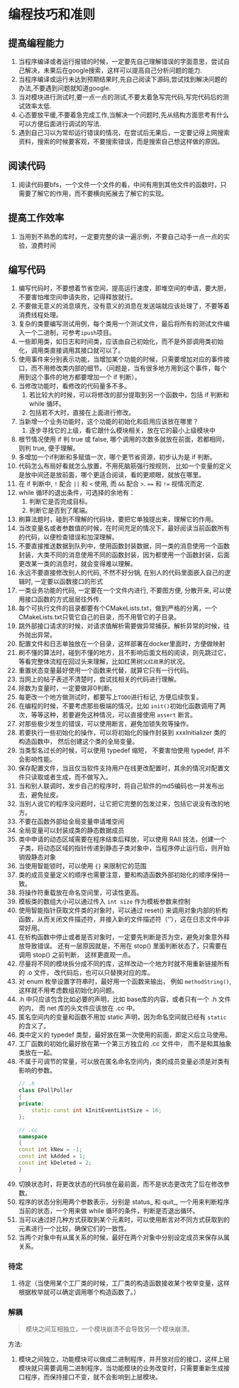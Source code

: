 # 编程技巧和准则
## 提高编程能力
1. 当程序编译或者运行报错的时候，一定要先自己理解错误的字面意思，尝试自己解决，未果后在google搜索，这样可以提高自己分析问题的能力.
2. 当程序编译或运行未达到预期结果时,先自己阅读下源码,尝试找到解决问题的办法,不要遇到问题就知道google.
3. 当对模块进行测试时,要一点一点的测试,不要太着急写完代码,写完代码后的测试效率太低.
4. 心态要放平缓,不要着急完成工作,当解决一个问题时,先从结构方面思考有什么可以方便后面进行调试的写法.
5. 遇到自己习以为常却运行错误的情况，在尝试后无果后，一定要记得上网搜索资料，搜索的时候要客观，不要搜索错误，而是搜索自己想这样做的原因。

## 阅读代码
1. 阅读代码要bfs，一个文件一个文件的看，中间有用到其他文件的函数时，只需要了解它的作用，而不要横向拓展去了解它的实现。

## 提高工作效率
1. 当用到不熟悉的库时，一定要完整的读一遍示例，不要自己动手一点一点的实验，浪费时间

## 编写代码
1. 编写代码时，不要想着节省空间，提高运行速度，即堆空间的申请，要大胆， 不要害怕堆空间申请失败，记得释放就行。
2. 不要做无意义的消息填充，没有意义的消息在发送端就应该处理了，不要等着消费线程处理。
3. 复杂的类要编写测试用例，每个类用一个测试文件，最后将所有的测试文件编入一个二进制，可参考`ipush`项目。
4. 一些即用类，如日志和时间类，应该由自己初始化，而不是外部调用类初始化，调用类直接调用其接口就可以了。
5. 使用事件来分别表示功能，当增加某个功能的时候，只需要增加对应的事件接口，而不用修改类内部的细节。（问题是，当有很多地方用到这个事件，每个用到这个事件的地方都要增加一个 if 判断）。
6. 当修改功能时，看修改的代码量多不多。
   1. 若比较大的时候，可以将修改的部分提取到另一个函数中，包括 if 判断和 while 循环。
   2. 包括若不大时，直接在上面进行修改。
7. 当新增一个业务功能时，这个功能的初始化和启用应该放在哪里？
   1. 逐步寻找它的上级，看它跟什么模块相关，放在它的最小上级模块中
8. 根节情况使用 if 判 true 或 false, 哪个调用的次数多就放在前面，若都相同，则判 true, 便于理解。
9. 多增加一个if判断和多赋值一次，哪个更节省资源，初步认为是 if 判断。
10. 代码怎么布局好看就怎么放置，不用死脑筋强行按规则， 比如一个变量的定义是放中间还是放前面，哪个更适合阅读，看的更顺眼，就放在哪里。
11. 在 if 判断中, `!` 配合 `||` 和 `<` 使用, 而 `&&` 配合 `>`. `==` 和 `!=` 视情况而定.
12. while 循环的退出条件，可选择的余地有：
    1. 判断它是否完成目标。 
    2. 判断它是否到了尾端。
13. 刷算法题时，碰到不理解的代码块，要把它单独提出来，理解它的作用。
14. 当改变量名或者参数值的时候，在时间充足的情况下，最好阅读当前函数所有的代码，以便检查错误和加深理解。
15. 不要直接推送数据到队列中，使用函数封装数据，同一类的消息使用一个函数封装，大类不同的消息使用不同的函数封装，因为都使用一个函数封装，后面更改某一类的消息时，就会变得难以理解。
16. 永远不要直接修改别人的代码, 不然不好分锅, 在别人的代码里面嵌入自己的逻辑时, 一定要以函数接口的形式
17. 一类业务功能的代码, 一定要在一个文件内进行, 不要图方便, 分散开来, 可以使用接口函数的方式层层往外传. 
18. 每个可执行文件的目录都要有个CMakeLists.txt，做到严格的分离，一个CMakeLists.txt只管它自己的目录，而不用管它的子目录。
19. 跳外部接口请求的时候，对请求值解析需要做异常捕获。解析异常的时候，往外抛出异常。
20. 配置文件和日志单独放在一个目录，这样部署在docker里面时，方便做映射
21. 刷不懂的算法时，碰到不懂的地方，且不影响后面文档的阅读，则先跳过它，等看完整体流程在回过头来理解，比如红黑树`父红叔黑`的状况。
22. 重置状态变量最好使用一个函数来代替，就算它只有一行代码。
23. 当网上的帖子表述不清楚时，尝试找相关的代码进行理解。
24. 除数为变量时，一定要做非0判断。
25. 每更改一个地方做测试时，都要写上`TODO`进行标记, 方便后续恢复。 
26. 在编程的时候，不要考虑那些极端的情况，比如 `init()`初始化函数调用了两次，等等这种，若要避免这种情况，可以直接使用 `assert` 断言。
27. 对那些极少发生的错误，可以使用断言，避免加锁失败等操作。
28. 若要执行一些初始化的操作，可以将初始化的操作封装到 xxxInitializer 类的构造函数中， 然后创建这个类的全局变量。
29. 当类型名过长的时候，可以使用 typedef 缩短， 不要害怕使用 typedef, 并不会影响性能。 
30. 保存配置文件，当且仅当软件支持用户在线更改配置时，其余的情况对配置文件只读取或者生成，而不做写入。
31. 当和别人联调时，发步自己的程序时，将自己软件的md5编码也一并发布出去，避免扯皮。
32. 当别人说它的程序没问题时，让它把它完整的包发过来，包括它说没有改的地方。
33. 不要在函数外部给全局变量申请堆空间
34. 全局变量可以封装成类的静态数据成员
35. 类中申请的动态区域需要在程序结束后释放，可以使用 RAII 技法，创建一个子类，将动态区域的指针传递到静态子类对象中，当程序停止运行后，则开始销毁静态对象
36. 当使用智能锁时，可以使用 `{}` 来限制它的范围
37. 类的成员变量定义的顺序也需要注意，要和构造函数外部初始化的顺序保持一致。
38. 将操作符重载放在命名空间里，可读性更高。
39. 模板类的数组大小可以通过传入 `int size` 作为模板参数来控制
40. 使用智能指针获取文件类的对象时，可以通过 reset() 来调用对象内部的析构函数，从而关闭文件描述符，并接入新的文件描述符（‘’），这在日志文件中非常好用。 
41. 在析构函数中停止或者是否对象时，一定要先判断是否为空，避免对象意外释放导致错误。 还有一层原因就是，不用在 stop() 里面判断状态了，只需要在调用 stop() 之前判断， 这样更直观一点。
42. 尽量将不同的模块拆分成不同的库，这样改动一个地方时就不用重新链接所有的 .o 文件， 改代码后，也可以只替换对应的库。
43. 对 enum 枚举设置字符串时，最好用一个函数来输出， 例如 `methodString()`, 这样就不用考虑数组初始化的问题。
44. .h 中只应该包含比如必要的声明，比如 base库的内容，或者只有一个 .h 文件的内， 而 net 库的头文件应该放在 .cc 中。
45. 匿名空间内的变量和函数不用加 static 声明，因为命名空间就已经有 `static` 的含义了。
46. 类中定义的 typedef 类型，最好放在第一次使用的前面，即定义后立马使用。
47. 工厂函数的初始化最好放在第一个第三方独立的 .cc 文件中， 而不是和其抽象类放在一起。
48. 不属于可调节的常量，可以放在匿名命名空间内，类的成员变量必须是对类有影响的参数。
    ```c++
    // .h
    class EPollPoller
    {
    private:
        static const int kInitEventListSize = 16;  
    };

    // .cc
    namespace
    {
    const int kNew = -1;
    const int kAdded = 1;
    const int kDeleted = 2;
    }
    ```
49. 切换状态时，将更改状态的代码放在最前面，而不是状态更改完了后在修改参数。
50. 程序的状态分别用两个参数表示，分别是 status_ 和 quit_, 一个用来判断程序当前的状态，一个用来做 while 循环的条件，判断是否退出循环。
51. 当可以通过好几种方式获取到某个元素时，可以使用断言对不同方式获取到的元素进行一个比较，确保它们的一致性。
52. 当两个对象中有从属关系的时候，最好在两个对象中分别设定成员来保存从属关系。

### 待定
1. 待定（当使用某个工厂类的时候，工厂类的构造函数接收某个枚举变量，这样根据枚举就可以确定调用哪个构造函数了。）

### 解耦

> 模块之间互相独立，一个模块崩溃不会导致另一个模块崩溃。

方法: 
1. 模块之间独立，功能模块可以做成二进制程序，并开放对应的接口，这样上层模块就只需要调用二进制程序，当功能模块的业务改变时，只需要重新生成接口程序，而保持接口不变，就不会影响到上层模块。